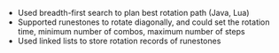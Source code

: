 *	Used breadth-first search to plan best rotation path (Java, Lua)
*	Supported runestones to rotate diagonally, and could set the rotation time, minimum number of combos, maximum number of steps
*	Used linked lists to store rotation records of runestones
